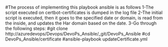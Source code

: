 #The process of implementing this playbook ansible is as follows
1-The script executed on certbot-certificates is dumped in the log file
2-The initial script is executed, then it goes to the specified date or domain, is read from the inside, and updates the Har domain based on the date.
3-Go through the following steps:
  #git clone http://azuredevops/Devops/DevoPs_Ansible/_git/DevoPs_Ansible
  #cd DevoPs_Ansible/certificate
  #ansible-playbook updateCertificate.yml


 
